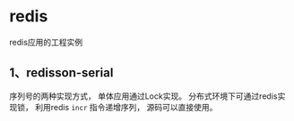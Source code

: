 # redis

redis应用的工程实例

## 1、redisson-serial
序列号的两种实现方式， 单体应用通过Lock实现。 分布式环境下可通过redis实现锁， 利用redis `incr` 指令递增序列， 源码可以直接使用。






